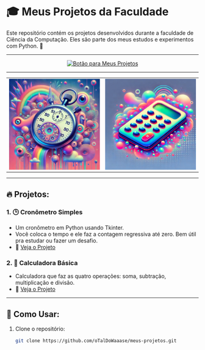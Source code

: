 # 🎓 **Meus Projetos da Faculdade**

Este repositório contém os projetos desenvolvidos durante a faculdade de Ciência da Computação. Eles são parte dos meus estudos e experimentos com Python. 🚀

---

<div align="center">
  <a href="https://github.com/oTalDoWaaase/meus-projetos">
    <img src="https://img.shields.io/badge/Visitar%20Pasta-Meus%20Projetos-blue?style=for-the-badge" alt="Botão para Meus Projetos"/>
  </a>
</div>

---

<table>
  <tr>
    <td>
      <img src="https://github.com/oTalDoWaaase/projetos-faculdade/blob/main/dreamcore_stoptemp.png" alt="Cronômetro" width="300"/>
    </td>
    <td>
      <img src="https://github.com/oTalDoWaaase/projetos-faculdade/blob/main/dreamcore_stopwatch.png" alt="Calculadora" width="300"/>
    </td>
  </tr>
</table>

---

## 🔥 **Projetos**:

### 1. 🕒 **Cronômetro Simples**
- Um cronômetro em Python usando Tkinter.
- Você coloca o tempo e ele faz a contagem regressiva até zero. Bem útil pra estudar ou fazer um desafio.
- 🔗 [Veja o Projeto](https://github.com/oTalDoWaaase/meus-projetos/tree/main/cronometro_python)

### 2. 🔢 **Calculadora Básica**
- Calculadora que faz as quatro operações: soma, subtração, multiplicação e divisão.
- 🔗 [Veja o Projeto](https://github.com/oTalDoWaaase/meus-projetos/tree/main/introducao_python)

---

## 📜 **Como Usar**:
1. Clone o repositório:
   ```bash
   git clone https://github.com/oTalDoWaaase/meus-projetos.git

